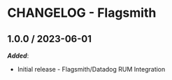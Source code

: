 # CHANGELOG - Flagsmith

## 1.0.0 / 2023-06-01

***Added***: 

* Initial release - Flagsmith/Datadog RUM Integration
